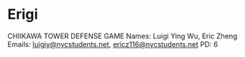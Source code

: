 # Erigi
CHIIKAWA TOWER DEFENSE GAME
Names: Luigi Ying Wu, Eric Zheng
Emails: luigiy@nycstudents.net, ericz116@nycstudents.net
PD: 6
